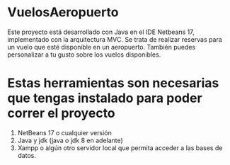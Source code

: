 # VuelosAeropuerto
Este proyecto está desarrollado con Java en el IDE Netbeans 17, implementado con la arquitectura MVC. Se trata de realizar reservas para un vuelo que esté disponible en un aeropuerto. También puedes personalizar a tu gusto sobre los vuelos disponibles.

# Estas herramientas son necesarias que tengas instalado para poder correr el proyecto
1. NetBeans 17 o cualquier versión
2. Java y jdk (java o jdk 8 en adelante)
3. Xampp o algún otro servidor local que permita acceder a las bases de datos.

